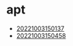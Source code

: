 # apt
- [20221003150137](/zet/20221003150137/README.md)
- [20221003150458](/zet/20221003150458/README.md)


